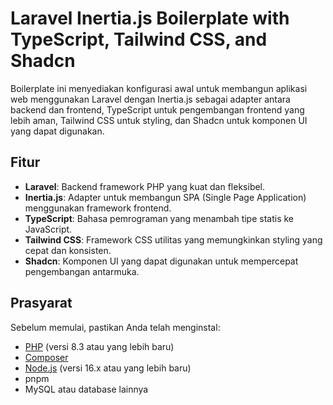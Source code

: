 # Laravel Inertia.js Boilerplate with TypeScript, Tailwind CSS, and Shadcn

Boilerplate ini menyediakan konfigurasi awal untuk membangun aplikasi web menggunakan Laravel dengan Inertia.js sebagai adapter antara backend dan frontend, TypeScript untuk pengembangan frontend yang lebih aman, Tailwind CSS untuk styling, dan Shadcn untuk komponen UI yang dapat digunakan.

## Fitur

- **Laravel**: Backend framework PHP yang kuat dan fleksibel.
- **Inertia.js**: Adapter untuk membangun SPA (Single Page Application) menggunakan framework frontend.
- **TypeScript**: Bahasa pemrograman yang menambah tipe statis ke JavaScript.
- **Tailwind CSS**: Framework CSS utilitas yang memungkinkan styling yang cepat dan konsisten.
- **Shadcn**: Komponen UI yang dapat digunakan untuk mempercepat pengembangan antarmuka.

## Prasyarat

Sebelum memulai, pastikan Anda telah menginstal:

- [PHP](https://www.php.net/manual/en/install.php) (versi 8.3 atau yang lebih baru)
- [Composer](https://getcomposer.org/)
- [Node.js](https://nodejs.org/) (versi 16.x atau yang lebih baru)
- pnpm
- MySQL atau database lainnya

